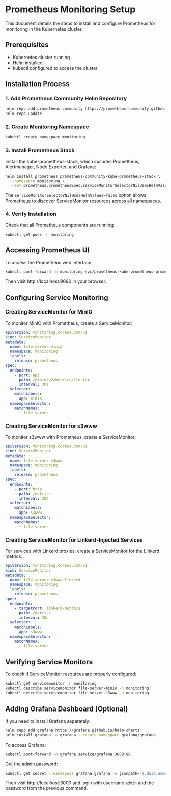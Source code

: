 # Prometheus Monitoring Setup

This document details the steps to install and configure Prometheus for monitoring in the Kubernetes cluster.

## Prerequisites

- Kubernetes cluster running
- Helm installed
- kubectl configured to access the cluster

## Installation Process

### 1. Add Prometheus Community Helm Repository

```bash
helm repo add prometheus-community https://prometheus-community.github.io/helm-charts
helm repo update
```

### 2. Create Monitoring Namespace

```bash
kubectl create namespace monitoring
```

### 3. Install Prometheus Stack

Install the kube-prometheus-stack, which includes Prometheus, Alertmanager, Node Exporter, and Grafana:

```bash
helm install prometheus prometheus-community/kube-prometheus-stack \
  --namespace monitoring \
  --set prometheus.prometheusSpec.serviceMonitorSelectorNilUsesHelmValues=false
```

The `serviceMonitorSelectorNilUsesHelmValues=false` option allows Prometheus to discover ServiceMonitor resources across all namespaces.

### 4. Verify Installation

Check that all Prometheus components are running:

```bash
kubectl get pods -n monitoring
```

## Accessing Prometheus UI

To access the Prometheus web interface:

```bash
kubectl port-forward -n monitoring svc/prometheus-kube-prometheus-prometheus 9090:9090
```

Then visit http://localhost:9090 in your browser.

## Configuring Service Monitoring

### Creating ServiceMonitor for MinIO

To monitor MinIO with Prometheus, create a ServiceMonitor:

```yaml
apiVersion: monitoring.coreos.com/v1
kind: ServiceMonitor
metadata:
  name: file-server-minio
  namespace: monitoring
  labels:
    release: prometheus
spec:
  endpoints:
    - port: api
      path: /minio/v2/metrics/cluster
      interval: 30s
  selector:
    matchLabels:
      app: minio
  namespaceSelector:
    matchNames:
      - file-server
```

### Creating ServiceMonitor for s3www

To monitor s3www with Prometheus, create a ServiceMonitor:

```yaml
apiVersion: monitoring.coreos.com/v1
kind: ServiceMonitor
metadata:
  name: file-server-s3www
  namespace: monitoring
  labels:
    release: prometheus
spec:
  endpoints:
    - port: http
      path: /metrics
      interval: 30s
  selector:
    matchLabels:
      app: s3www
  namespaceSelector:
    matchNames:
      - file-server
```

### Creating ServiceMonitor for Linkerd-Injected Services

For services with Linkerd proxies, create a ServiceMonitor for the Linkerd metrics:

```yaml
apiVersion: monitoring.coreos.com/v1
kind: ServiceMonitor
metadata:
  name: file-server-s3www-linkerd
  namespace: monitoring
  labels:
    release: prometheus
spec:
  endpoints:
    - targetPort: linkerd-metrics
      path: /metrics
      interval: 30s
  selector:
    matchLabels:
      app: s3www
  namespaceSelector:
    matchNames:
      - file-server
```

## Verifying Service Monitors

To check if ServiceMonitor resources are properly configured:

```bash
kubectl get servicemonitor -n monitoring
kubectl describe servicemonitor file-server-minio -n monitoring
kubectl describe servicemonitor file-server-s3www -n monitoring
```

## Adding Grafana Dashboard (Optional)

If you need to install Grafana separately:

```bash
helm repo add grafana https://grafana.github.io/helm-charts
helm install grafana -n grafana --create-namespace grafana/grafana
```

To access Grafana:

```bash
kubectl port-forward -n grafana service/grafana 3000:80
```

Get the admin password:

```bash
kubectl get secret --namespace grafana grafana -o jsonpath="{.data.admin-password}" | base64 --decode ; echo
```

Then visit http://localhost:3000 and login with username `admin` and the password from the previous command.
